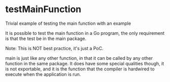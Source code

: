 # testMainFunction
Trivial example of testing the main function with an example

It is possible to test the main function in a Go program, the only requirement is that the test be in the main package.

Note: This is NOT best practice, it's just a PoC.

main is just like any other function, in that it can be called by any other function in the same package. 
It does have some special qualities though, it is not exportable, and it is the function that the compiler is hardwired to execute when the application is run.

